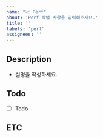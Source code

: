 ```yaml
---
name: "📈 Perf"
about: 'Perf 작업 사항을 입력해주세요.'
title: ''
labels: 'perf'
assignees: ''
---
```


## Description
- 설명을 작성하세요.

## Todo
- [ ] Todo

## ETC